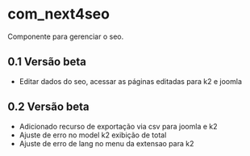 # com_next4seo
Componente para gerenciar o seo.

## 0.1 Versão beta
* Editar dados do seo, acessar as páginas editadas para k2 e joomla

## 0.2 Versão beta
* Adicionado recurso de exportação via csv para joomla e k2
* Ajuste de erro no model k2 exibição de total
* Ajuste de erro de lang no menu da extensao para k2
